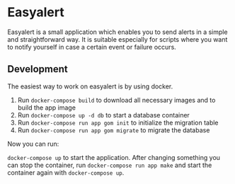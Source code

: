 # Easyalert

Easyalert is a small application which enables you to send alerts in a simple and straightforward way. It is suitable especially for scripts where you want to notify yourself in case a certain event or failure occurs.

## Development

The easiest way to work on easyalert is by using docker.

1. Run `docker-compose build` to download all necessary images and to build the app image
2. Run `docker-compose up -d db` to start a database container
3. Run `docker-compose run app gom init` to initialize the migration table
4. Run `docker-compose run app gom migrate` to migrate the database

Now you can run:

`docker-compose up` to start the application. After changing something you can stop the container, run `docker-compose run app make` and start the container again with `docker-compose up`.